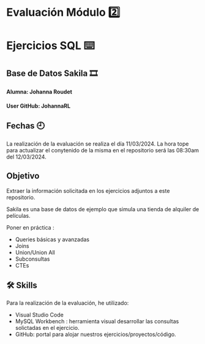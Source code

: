 
# Evaluación Módulo 2️⃣
# Ejercicios SQL  ⌨️  
## **Base de Datos Sakila** 🎞️ 

#### **Alumna: Johanna Roudet**
#### **User GitHub: JohannaRL**



## Fechas 🕘

La realización de la evaluación se realiza el día 11/03/2024.
La hora tope para actualizar el conytenido de la misma en el repositorio será las 08:30am del 12/03/2024. 



## Objetivo

Extraer la información solicitada en los ejercicios adjuntos a este repositorio.

Sakila es una base de datos de ejemplo que simula una tienda de alquiler de películas.

Poner en práctica : 

- Queries básicas y avanzadas
- Joins
- Union/Union All
- Subconsultas
- CTEs


## 🛠 Skills

Para la realización de la evaluación, he utilizado:
 - Visual Studio Code 
 - MySQL Workbench : herramienta visual desarrollar las consultas solictadas en el ejercicio.
 - GitHub: portal para alojar nuestros ejercicios/proyectos/código.
 



